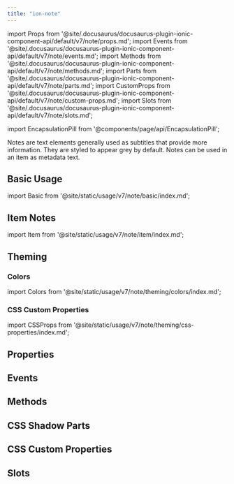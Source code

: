 ```yaml
---
title: "ion-note"
---
```

import Props from '@site/.docusaurus/docusaurus-plugin-ionic-component-api/default/v7/note/props.md';
import Events from '@site/.docusaurus/docusaurus-plugin-ionic-component-api/default/v7/note/events.md';
import Methods from '@site/.docusaurus/docusaurus-plugin-ionic-component-api/default/v7/note/methods.md';
import Parts from '@site/.docusaurus/docusaurus-plugin-ionic-component-api/default/v7/note/parts.md';
import CustomProps from '@site/.docusaurus/docusaurus-plugin-ionic-component-api/default/v7/note/custom-props.md';
import Slots from '@site/.docusaurus/docusaurus-plugin-ionic-component-api/default/v7/note/slots.md';

<head>
  <title>ion-note: Note Text Elements for iOS and Android Ionic Apps</title>
  <meta name="description" content="ion-notes are text elements generally used as subtitles that provide more information. Learn how notes can be used and styled on iOS and Android Ionic apps." />
</head>

import EncapsulationPill from '@components/page/api/EncapsulationPill';

<EncapsulationPill type="shadow" />

Notes are text elements generally used as subtitles that provide more information. They are styled to appear grey by default. Notes can be used in an item as metadata text.

## Basic Usage

import Basic from '@site/static/usage/v7/note/basic/index.md';

<Basic />

## Item Notes

import Item from '@site/static/usage/v7/note/item/index.md';

<Item />

## Theming

### Colors

import Colors from '@site/static/usage/v7/note/theming/colors/index.md';

<Colors />

### CSS Custom Properties

import CSSProps from '@site/static/usage/v7/note/theming/css-properties/index.md';

<CSSProps />


## Properties
<Props />

## Events
<Events />

## Methods
<Methods />

## CSS Shadow Parts
<Parts />

## CSS Custom Properties
<CustomProps />

## Slots
<Slots />
